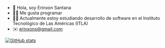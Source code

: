 - 👋 Hola, soy Erinxon Santana
- 👨‍💻 Me gusta programar
- 👨‍🎓 Actualmente estoy estudiando desarrollo de software en el Instituto Tecnológico de Las Américas (ITLA)
- ✉️ erinxons@gmail.com

<!---
Erinxon/Erinxon is a ✨ special ✨ repository because its `README.md` (this file) appears on your GitHub profile.
You can click the Preview link to take a look at your changes.
--->
[![GitHub stats](https://github-readme-stats.vercel.app/api?username=Erinxon)](https://github.com/anuraghazra/github-readme-stats)
